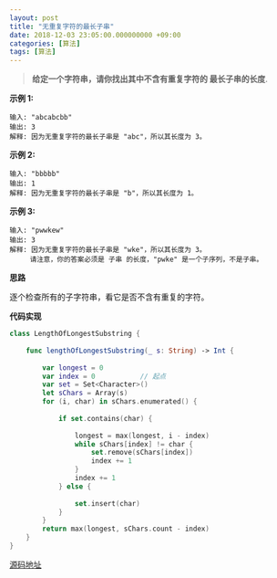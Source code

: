 ```yaml
---
layout: post
title: "无重复字符的最长子串"
date: 2018-12-03 23:05:00.000000000 +09:00
categories: [算法]
tags: [算法]
---
```


> **给定一个字符串，请你找出其中不含有重复字符的 最长子串的长度**.

**示例 1:**

```
输入: "abcabcbb"
输出: 3 
解释: 因为无重复字符的最长子串是 "abc"，所以其长度为 3。
```

**示例 2:**

```
输入: "bbbbb"
输出: 1
解释: 因为无重复字符的最长子串是 "b"，所以其长度为 1。
```

**示例 3:**

```
输入: "pwwkew"
输出: 3
解释: 因为无重复字符的最长子串是 "wke"，所以其长度为 3。
     请注意，你的答案必须是 子串 的长度，"pwke" 是一个子序列，不是子串。
```

**思路**

逐个检查所有的子字符串，看它是否不含有重复的字符。

**代码实现**

```swift
class LengthOfLongestSubstring {
    
    func lengthOfLongestSubstring(_ s: String) -> Int {
        
        var longest = 0
        var index = 0           // 起点
        var set = Set<Character>()
        let sChars = Array(s)
        for (i, char) in sChars.enumerated() {
            
            if set.contains(char) {
  
                longest = max(longest, i - index)
                while sChars[index] != char {
                    set.remove(sChars[index])
                    index += 1
                }
                index += 1
            } else {
                
                set.insert(char)
            }
        }
        return max(longest, sChars.count - index)
    }
}
```

[源码地址](<https://github.com/Jovins/Algorithm>)